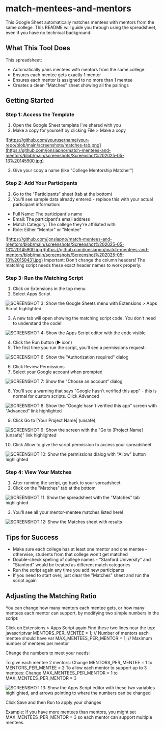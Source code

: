 # match-mentees-and-mentors

This Google Sheet automatically matches mentees with mentors from the same college. This README will guide you through using the spreadsheet, even if you have no technical background.

## What This Tool Does
This spreadsheet:

- Automatically pairs mentees with mentors from the same college
- Ensures each mentee gets exactly 1 mentor
- Ensures each mentor is assigned to no more than 1 mentee
- Creates a clean "Matches" sheet showing all the pairings

## Getting Started
### Step 1: Access the Template

1. Open the Google Sheet template I've shared with you
2. Make a copy for yourself by clicking File > Make a copy

![https://github.com/yourusername/your-repo/blob/main/screenshots/matches-tab.png](https://github.com/jonsiapno/match-mentees-and-mentors/blob/main/screenshots/Screenshot%202025-05-13%20145900.jpg)

3. Give your copy a name (like "College Mentorship Matcher")

### Step 2: Add Your Participants

1. Go to the "Participants" sheet (tab at the bottom)
2. You'll see sample data already entered - replace this with your actual participant information:

- Full Name: The participant's name
- Email: The participant's email address
- Match Category: The college they're affiliated with
- Role: Either "Mentor" or "Mentee"

![https://github.com/jonsiapno/match-mentees-and-mentors/blob/main/screenshots/Screenshot%202025-05-13%20145900.jpg](https://github.com/jonsiapno/match-mentees-and-mentors/blob/main/screenshots/Screenshot%202025-05-13%20150431.jpg)
Important: Don't change the column headers! The matching script needs these exact header names to work properly.

### Step 3: Run the Matching Script

1. Click on Extensions in the top menu
2. Select Apps Script

![SCREENSHOT 3: Show the Google Sheets menu with Extensions > Apps Script highlighted](https://github.com/jonsiapno/match-mentees-and-mentors/blob/main/screenshots/Screenshot%202025-05-13%20150652.jpg)

3. A new tab will open showing the matching script code. You don't need to understand the code!

![SCREENSHOT 4: Show the Apps Script editor with the code visible](https://github.com/jonsiapno/match-mentees-and-mentors/blob/main/screenshots/Screenshot%202025-05-13%20150839.jpg)

4. Click the Run button (▶️ icon)
5. The first time you run the script, you'll see a permissions request:

![SCREENSHOT 6: Show the "Authorization required" dialog](https://github.com/jonsiapno/match-mentees-and-mentors/blob/main/screenshots/Screenshot%202025-05-13%20151024.jpg)

6. Click Review Permissions
7. Select your Google account when prompted

![SCREENSHOT 7: Show the "Choose an account" dialog](https://github.com/jonsiapno/match-mentees-and-mentors/blob/main/screenshots/Screenshot%202025-05-13%20151145.jpg)

8. You'll see a warning that says "Google hasn't verified this app" - this is normal for custom scripts. Click Advanced

![SCREENSHOT 8: Show the "Google hasn't verified this app" screen with "Advanced" link highlighted](https://github.com/jonsiapno/match-mentees-and-mentors/blob/main/screenshots/Screenshot%202025-05-13%20151314.jpg)

9. Click Go to [Your Project Name] (unsafe)

![SCREENSHOT 9: Show the screen with the "Go to [Project Name] (unsafe)" link highlighted](https://github.com/jonsiapno/match-mentees-and-mentors/blob/main/screenshots/Screenshot%202025-05-13%20151420.jpg)

10. Click Allow to give the script permission to access your spreadsheet

![SCREENSHOT 10: Show the permissions dialog with "Allow" button highlighted](https://github.com/jonsiapno/match-mentees-and-mentors/blob/main/screenshots/Screenshot%202025-05-13%20151540.jpg)

### Step 4: View Your Matches

1. After running the script, go back to your spreadsheet
2. Click on the "Matches" tab at the bottom

![SCREENSHOT 11: Show the spreadsheet with the "Matches" tab highlighted](https://github.com/jonsiapno/match-mentees-and-mentors/blob/main/screenshots/Screenshot%202025-05-13%20151856.jpg)

3. You'll see all your mentor-mentee matches listed here!

![SCREENSHOT 12: Show the Matches sheet with results](https://github.com/jonsiapno/match-mentees-and-mentors/blob/main/screenshots/Screenshot%202025-05-13%20152001.jpg)

## Tips for Success

- Make sure each college has at least one mentor and one mentee - otherwise, students from that college won't get matched
- Double-check spelling of college names - "Stanford University" and "Stanford" would be treated as different match categories
- Run the script again any time you add new participants
- If you need to start over, just clear the "Matches" sheet and run the script again

## Adjusting the Matching Ratio
You can change how many mentors each mentee gets, or how many mentees each mentor can support, by modifying two simple numbers in the script:

Click on Extensions > Apps Script again
Find these two lines near the top:
javascriptvar MENTORS_PER_MENTEE = 1; // Number of mentors each mentee should have
var MAX_MENTEES_PER_MENTOR = 1; // Maximum number of mentees per mentor

Change the numbers to meet your needs:

To give each mentee 2 mentors: Change MENTORS_PER_MENTEE = 1 to MENTORS_PER_MENTEE = 2
To allow each mentor to support up to 3 mentees: Change MAX_MENTEES_PER_MENTOR = 1 to MAX_MENTEES_PER_MENTOR = 3

![SCREENSHOT 13: Show the Apps Script editor with these two variables highlighted, and arrows pointing to where the numbers can be changed](https://github.com/jonsiapno/match-mentees-and-mentors/blob/main/screenshots/Screenshot%202025-05-13%20152336.jpg)

Click Save and then Run to apply your changes

Example: If you have more mentees than mentors, you might set MAX_MENTEES_PER_MENTOR = 3 so each mentor can support multiple mentees.
